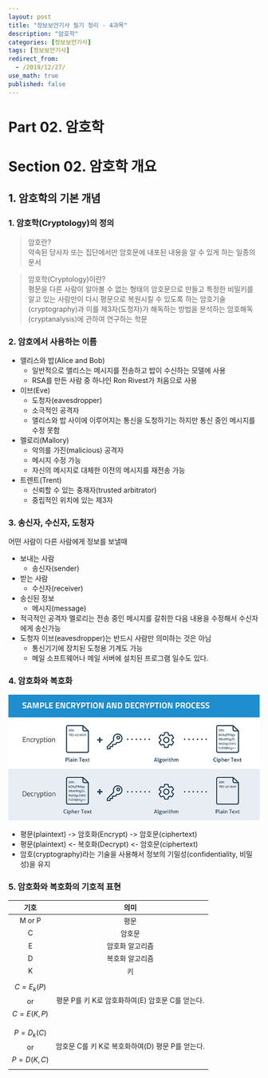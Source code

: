 ```yaml
---
layout: post
title: "정보보안기사 필기 정리 - 4과목"
description: "암호학"
categories: [정보보안기사]
tags: [정보보안기사]
redirect_from:
  - /2019/12/27/
use_math: true
published: false
---
```


# Part 02. 암호학

# Section 02. 암호학 개요

## 1. 암호학의 기본 개념

### 1. 암호학(Cryptology)의 정의

> 암호란?<br>
> 약속된 당사자 또는 집단에서만 암호문에 내포된 내용을 알 수 있게 하는 일종의 문서

> 암호학(Cryptology)이란?<br>
> 평문을 다른 사람이 알아볼 수 없는 형태의 암호문으로 만들고
> 특정한 비밀키를 알고 있는 사람만이 다시 평문으로 복원시킬 수 있도록 하는 암호기술(cryptography)과
> 이를 제3자(도청자)가 해독하는 방법을 분석하는 암호해독(cryptanalysis)에 관하여 연구하는 학문

### 2. 암호에서 사용하는 이름

- 앨리스와 밥(Alice and Bob)
  - 일반적으로 앨리스는 메시지를 전송하고 밥이 수신하는 모델에 사용
  - RSA를 만든 사람 중 하나인 Ron Rivest가 처음으로 사용
- 이브(Eve)
  - 도청자(eavesdropper)
  - 소극적인 공격자
  - 앨리스와 밥 사이에 이루어지는 통신을 도청하기는 하지만 통신 중인 메시지를 수정 못함
- 멜로리(Mallory)
  - 악의를 가진(malicious) 공격자
  - 메시지 수정 가능
  - 자신의 메시지로 대체한 이전의 메시지를 재전송 가능
- 트렌트(Trent)
  - 신뢰할 수 있는 중재자(trusted arbitrator)
  - 중립적인 위치에 있는 제3자

### 3. 송신자, 수신자, 도청자

어떤 사람이 다른 사람에게 정보를 보낼때

- 보내는 사람
  - 송신자(sender)
- 받는 사람
  - 수신자(receiver)
- 송신된 정보
  - 메시지(message)
- 적극적인 공격자 멜로리는 전송 중인 메시지를 갈취한 다음 내용을 수정해서 수신자에게 송신가능
- 도청자 이브(eavesdropper)는 반드시 사람만 의미하는 것은 아님
  - 통신기기에 장치된 도청용 기계도 가능
  - 메일 소프트웨어나 메일 서버에 설치된 프로그램 일수도 있다.

### 4. 암호화와 복호화

<img src="/assets/images/posts/2019-12-27-information-security-4/In_Page_Encryption_Decryption_Diagram_700.png">

- 평문(plaintext) -> 암호화(Encrypt) -> 암호문(ciphertext)
- 평문(plaintext) <- 복호화(Decrypt) <- 암호문(ciphertext)
- 암호(cryptography)라는 기술을 사용해서 정보의 기밀성(confidentiality, 비밀성)을 유지

### 5. 암호화와 복호화의 기호적 표현

|                 기호                  |                       의미                       |
| :-----------------------------------: | :----------------------------------------------: |
|                M or P                 |                       평문                       |
|                   C                   |                      암호문                      |
|                   E                   |                 암호화 알고리즘                  |
|                   D                   |                 복호화 알고리즘                  |
|                   K                   |                        키                        |
| $$ C = E_k(P) $$ or $$ C = E(K, P) $$ | 평문 P를 키 K로 암호화하여(E) 암호문 C를 얻는다. |
| $$ P = D_k(C) $$ or $$ P = D(K, C) $$ | 암호문 C를 키 K로 복호화하여(D) 평문 P를 얻는다. |
